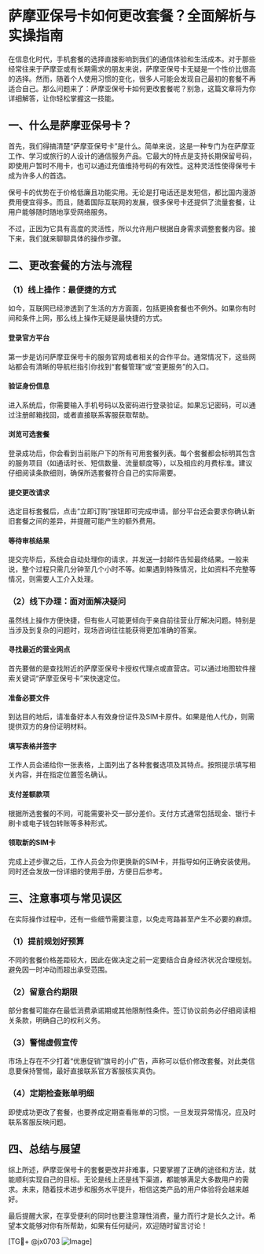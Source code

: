 # 萨摩亚保号卡如何更改套餐？全面解析与实操指南

在信息化时代，手机套餐的选择直接影响到我们的通信体验和生活成本。对于那些经常往来于萨摩亚或有长期需求的朋友来说，萨摩亚保号卡无疑是一个性价比很高的选择。然而，随着个人使用习惯的变化，很多人可能会发现自己最初的套餐不再适合自己。那么问题来了：萨摩亚保号卡如何更改套餐呢？别急，这篇文章将为你详细解答，让你轻松掌握这一技能。

## 一、什么是萨摩亚保号卡？

首先，我们得搞清楚“萨摩亚保号卡”是什么。简单来说，这是一种专门为在萨摩亚工作、学习或旅行的人设计的通信服务产品。它最大的特点是支持长期保留号码，即使用户暂时不用卡，也可以通过充值维持号码的有效性。这种灵活性使得保号卡成为许多人的首选。

保号卡的优势在于价格低廉且功能实用。无论是打电话还是发短信，都比国内漫游费用便宜得多。而且，随着国际互联网的发展，很多保号卡还提供了流量套餐，让用户能够随时随地享受网络服务。

不过，正因为它具有高度的灵活性，所以允许用户根据自身需求调整套餐内容。接下来，我们就来聊聊具体的操作步骤。

## 二、更改套餐的方法与流程

### （1）线上操作：最便捷的方式

如今，互联网已经渗透到了生活的方方面面，包括更换套餐也不例外。如果你有时间和条件上网，那么线上操作无疑是最快捷的方式。

#### 登录官方平台

第一步是访问萨摩亚保号卡的服务官网或者相关的合作平台。通常情况下，这些网站都会有清晰的导航栏指引你找到“套餐管理”或“变更服务”的入口。

#### 验证身份信息

进入系统后，你需要输入手机号码以及密码进行登录验证。如果忘记密码，可以通过注册邮箱找回，或者直接联系客服获取帮助。

#### 浏览可选套餐

登录成功后，你会看到当前账户下的所有可用套餐列表。每个套餐都会标明其包含的服务项目（如通话时长、短信数量、流量额度等），以及相应的月费标准。建议仔细阅读条款细则，确保所选套餐符合自己的实际需要。

#### 提交更改请求

选定目标套餐后，点击“立即订购”按钮即可完成申请。部分平台还会要求你确认新旧套餐之间的差异，并提醒可能产生的额外费用。

#### 等待审核结果

提交完毕后，系统会自动处理你的请求，并发送一封邮件告知最终结果。一般来说，整个过程只需几分钟至几个小时不等。如果遇到特殊情况，比如资料不完整等情况，则需要人工介入处理。

### （2）线下办理：面对面解决疑问

虽然线上操作方便快捷，但有些人可能更倾向于亲自前往营业厅解决问题。特别是当涉及到复杂的问题时，现场咨询往往能获得更加准确的答案。

#### 寻找最近的营业网点

首先要做的是查找附近的萨摩亚保号卡授权代理点或直营店。可以通过地图软件搜索关键词“萨摩亚保号卡”来快速定位。

#### 准备必要文件

到达目的地后，请准备好本人有效身份证件及SIM卡原件。如果是他人代办，则需提供双方的身份证明材料。

#### 填写表格并签字

工作人员会递给你一张表格，上面列出了各种套餐选项及其特点。按照提示填写相关内容，并在指定位置签名确认。

#### 支付差额款项

根据所选套餐的不同，可能需要补交一部分差价。支付方式通常包括现金、银行卡刷卡或电子钱包转账等多种形式。

#### 领取新的SIM卡

完成上述步骤之后，工作人员会为你更换新的SIM卡，并指导如何正确安装使用。同时还会发放一份详细的使用手册，方便日后参考。

## 三、注意事项与常见误区

在实际操作过程中，还有一些细节需要注意，以免走弯路甚至产生不必要的麻烦。

### （1）提前规划好预算

不同的套餐价格差距较大，因此在做决定之前一定要结合自身经济状况合理规划。避免因一时冲动而超出承受范围。

### （2）留意合约期限

部分套餐可能存在最低消费承诺期或其他限制性条件。签订协议前务必仔细阅读相关条款，明确自己的权利义务。

### （3）警惕虚假宣传

市场上存在不少打着“优惠促销”旗号的小广告，声称可以低价修改套餐。对此类信息要保持警惕，最好直接联系官方客服核实真伪。

### （4）定期检查账单明细

即使成功更改了套餐，也要养成定期查看账单的习惯。一旦发现异常情况，应及时联系客服反映问题。

## 四、总结与展望

综上所述，萨摩亚保号卡的套餐更改并非难事，只要掌握了正确的途径和方法，就能顺利实现自己的目标。无论是线上还是线下渠道，都能够满足大多数用户的需求。未来，随着技术进步和服务水平提升，相信这类产品的用户体验将会越来越好。

最后提醒大家，在享受便利的同时也要注意理性消费，量力而行才是长久之计。希望本文能够对你有所帮助，如果有任何疑问，欢迎随时留言讨论！

[TG💪+ @jx0703 ![Image](https://github.com/user-attachments/assets/dbca1d08-cadb-493c-b0ec-ad6f7a83f270)]